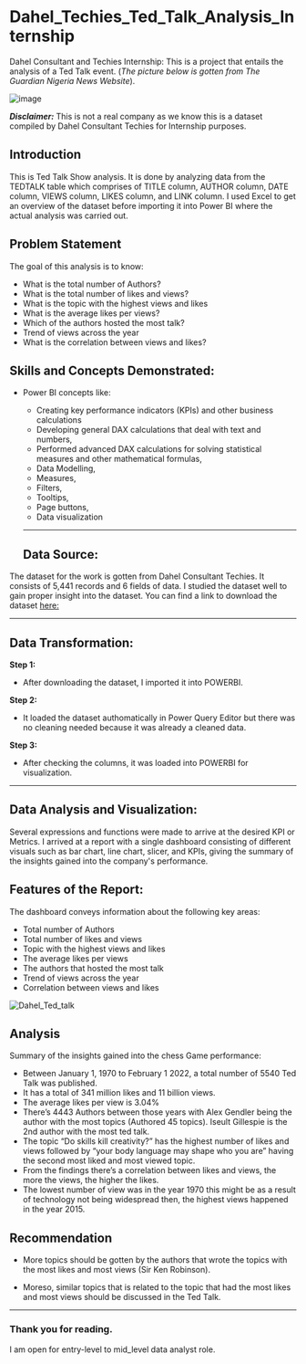 # Dahel_Techies_Ted_Talk_Analysis_Internship
Dahel Consultant and Techies Internship: This is a project that entails the analysis of a Ted Talk event.
(*The picture below is gotten from The Guardian Nigeria News Website*). 


![image](https://github.com/RemedyData/Dahel_Techies_Ted_Talk_Analysis_Internship/assets/137626163/22da9340-6c4b-4454-a62b-d999b115713a)



***Disclaimer:*** This is not a real company as we know this is a dataset compiled by Dahel Consultant Techies for Internship purposes. 


## Introduction

This is Ted Talk Show analysis. It is done by analyzing data from  the TEDTALK table which comprises of TITLE column,	AUTHOR column, DATE column,	VIEWS column,	LIKES column,	and LINK column. I used Excel to get an overview of the dataset before importing it into Power BI where the actual analysis was carried out. 

## Problem Statement

The goal of this analysis is to know:

- What is the total number of Authors?
- What is the total number of likes and views?
- What is the topic with the highest views and likes
- What is the average likes per views?
- Which of the authors hosted the most talk?
- Trend of views across the year
- What is the correlation between views and likes? 





## Skills and Concepts Demonstrated:

- Power BI concepts like:
   - Creating key performance indicators (KPIs) and other business calculations
   - Developing general DAX calculations that deal with text and numbers,
   - Performed advanced DAX calculations for solving statistical measures and other mathematical formulas,
   - Data Modelling,
   - Measures,
   - Filters,
   - Tooltips,
   - Page buttons,
   - Data visualization
 
   ---
  ## Data Source:
  
The dataset for the work is gotten from Dahel Consultant Techies. It consists of 5,441 records and 6 fields of data. I studied the dataset well to gain proper insight into the dataset. You can find a link to download the dataset [here:](https://drive.google.com/drive/folders/1fkPhCBfBtroHccWb_XzDwTPxh9TRj8fP?usp=drive_link)

   ---

## Data Transformation:

**Step 1:**
- After downloading the dataset, I imported it into POWERBI.

**Step 2:**
- It loaded the dataset authomatically in Power Query Editor but there was no cleaning needed because it was already a cleaned data.

**Step 3:**
- After checking the columns, it was loaded into POWERBI for visualization.

---


## Data Analysis and Visualization:

Several expressions and functions were made to arrive at the desired KPI or Metrics.
I arrived at a report with a single dashboard consisting of different visuals such as bar chart, line chart, slicer, and KPIs, giving the summary of the insights gained into the company's performance.

## Features of the Report:
The dashboard conveys information about the following key areas:
- Total number of Authors
- Total number of likes and views
- Topic with the highest views and likes
- The average likes per views
- The authors that hosted the most talk
- Trend of views across the year
- Correlation between views and likes


![Dahel_Ted_talk](https://github.com/RemedyData/Dahel_Techies_Ted_Talk_Analysis_Internship/assets/137626163/56eb2361-f946-4e11-a126-05222ee11519)




## Analysis

Summary of the insights gained into the chess Game performance: 

- Between January 1, 1970 to February 1 2022, a total number of 5540 Ted Talk was published. 
- It has a total of 341 million likes and 11 billion views.
- The average likes per view is 3.04%
- There’s 4443 Authors between those years with Alex Gendler being the author with the most topics (Authored 45 topics). Iseult Gillespie is the 2nd author with the most ted talk.
- The topic “Do skills kill creativity?” has the highest number of likes and views followed by “your body language may shape who you are” having the second most liked and most viewed 
  topic.
- From the findings there’s a correlation between likes and views, the more the views, the higher the likes. 
- The lowest number of view was in the year 1970 this might be as a result of technology not being widespread then, the highest views happened in the year 2015.


## Recommendation

- More topics should be gotten by the authors that wrote the topics with the most likes and most views (Sir Ken Robinson).

- Moreso, similar topics that is related to the topic that had the most likes and most views should be discussed in the Ted Talk. 

---

### Thank you for reading.

I am open for entry-level to mid_level data analyst role.
